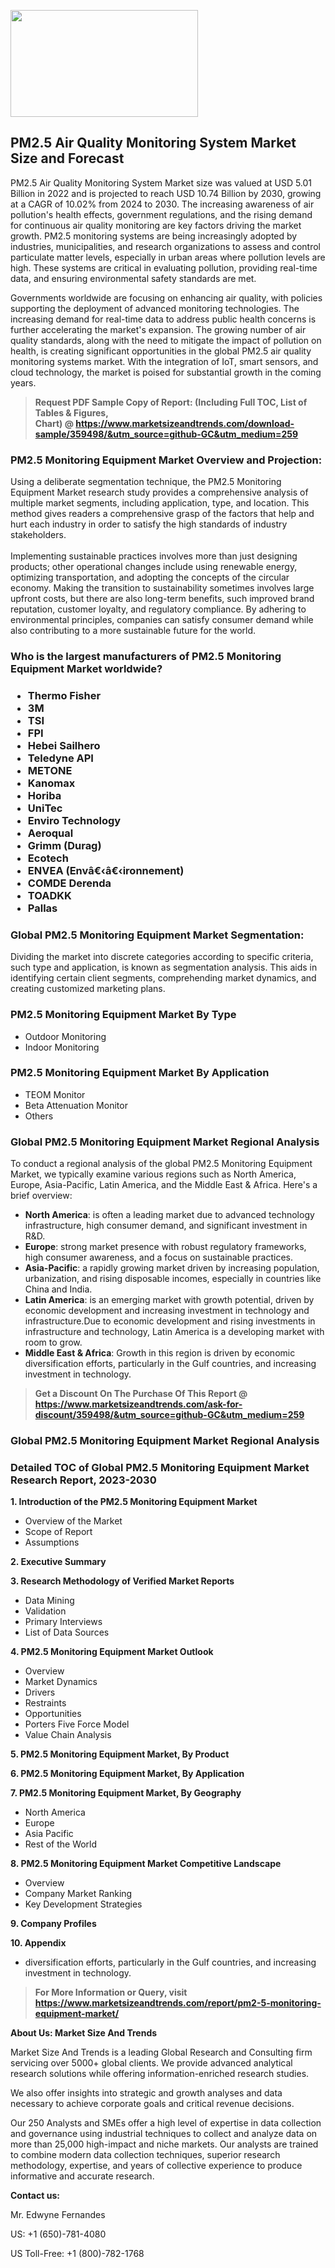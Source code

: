 <p><img class="alignnone size-medium wp-image-20088" src="https://ffe5etoiles.com/wp-content/uploads/2024/12/MST1-300x171.png" alt="" width="300" height="171" /></p><h2>PM2.5 Air Quality Monitoring System Market Size and Forecast</h2><p>PM2.5 Air Quality Monitoring System Market size was valued at USD 5.01 Billion in 2022 and is projected to reach USD 10.74 Billion by 2030, growing at a CAGR of 10.02% from 2024 to 2030. The increasing awareness of air pollution's health effects, government regulations, and the rising demand for continuous air quality monitoring are key factors driving the market growth. PM2.5 monitoring systems are being increasingly adopted by industries, municipalities, and research organizations to assess and control particulate matter levels, especially in urban areas where pollution levels are high. These systems are critical in evaluating pollution, providing real-time data, and ensuring environmental safety standards are met.</p><p>Governments worldwide are focusing on enhancing air quality, with policies supporting the deployment of advanced monitoring technologies. The increasing demand for real-time data to address public health concerns is further accelerating the market's expansion. The growing number of air quality standards, along with the need to mitigate the impact of pollution on health, is creating significant opportunities in the global PM2.5 air quality monitoring systems market. With the integration of IoT, smart sensors, and cloud technology, the market is poised for substantial growth in the coming years.</p></p><blockquote id="" class=""><strong>Request PDF Sample Copy of Report: (Including Full TOC, List of Tables &amp; Figures, Chart)&nbsp;@&nbsp;<strong><a href="https://www.marketsizeandtrends.com/download-sample/359498/&utm_source=github-GC&utm_medium=259" target="_blank">https://www.marketsizeandtrends.com/download-sample/359498/&utm_source=github-GC&utm_medium=259</a></strong></strong></blockquote><h3 id="" class="">PM2.5 Monitoring Equipment Market&nbsp;Overview and Projection:</h3><p id="" class="">Using a deliberate segmentation technique, the PM2.5 Monitoring Equipment Market research study provides a comprehensive analysis of multiple market segments, including application, type, and location. This method gives readers a comprehensive grasp of the factors that help and hurt each industry in order to satisfy the high standards of industry stakeholders. <br /> <br />Implementing sustainable practices involves more than just designing products; other operational changes include using renewable energy, optimizing transportation, and adopting the concepts of the circular economy. Making the transition to sustainability sometimes involves large upfront costs, but there are also long-term benefits, such improved brand reputation, customer loyalty, and regulatory compliance. By adhering to environmental principles, companies can satisfy consumer demand while also contributing to a more sustainable future for the world.</p><h3 id="" class="">Who is the largest manufacturers of&nbsp;PM2.5 Monitoring Equipment Market worldwide?</h3><h3 class=""><p><ul><li>Thermo Fisher </li><li> 3M </li><li> TSI </li><li> FPI </li><li> Hebei Sailhero </li><li> Teledyne API </li><li> METONE </li><li> Kanomax </li><li> Horiba </li><li> UniTec </li><li> Enviro Technology </li><li> Aeroqual </li><li> Grimm (Durag) </li><li> Ecotech </li><li> ENVEA (Envâ€‹â€‹ironnement) </li><li> COMDE Derenda </li><li> TOADKK </li><li> Pallas</li></ul></p></h3><h3 id="" class="">Global&nbsp;PM2.5 Monitoring Equipment Market Segmentation:</h3><p id="" class="">Dividing the market into discrete categories according to specific criteria, such type and application, is known as segmentation analysis. This aids in identifying certain client segments, comprehending market dynamics, and creating customized marketing plans.</p><h3 id="" class="">PM2.5 Monitoring Equipment Market&nbsp;By Type</h3><p><p><ul><li>Outdoor Monitoring</li><li> Indoor Monitoring</p></li></ul></p></p><h3 id="" class="">PM2.5 Monitoring Equipment Market&nbsp;By Application</h3><p class=""><p><ul><li>TEOM Monitor</li><li> Beta Attenuation Monitor</li><li> Others</li></ul></p></p><h3 id="" class="">Global PM2.5 Monitoring Equipment Market Regional Analysis</h3><p id="" class="">To conduct a regional analysis of the global PM2.5 Monitoring Equipment Market, we typically examine various regions such as North America, Europe, Asia-Pacific, Latin America, and the Middle East &amp; Africa. Here's a brief overview:</p><ul><li><strong>North America</strong>: is often a leading market due to advanced technology infrastructure, high consumer demand, and significant investment in R&amp;D.</li><li><strong>Europe</strong>: strong market presence with robust regulatory frameworks, high consumer awareness, and a focus on sustainable practices.</li><li><strong>Asia-Pacific</strong>: a rapidly growing market driven by increasing population, urbanization, and rising disposable incomes, especially in countries like China and India.</li><li><strong>Latin America</strong>: is an emerging market with growth potential, driven by economic development and increasing investment in technology and infrastructure.Due to economic development and rising investments in infrastructure and technology, Latin America is a developing market with room to grow.</li><li><strong>Middle East &amp; Africa</strong>: Growth in this region is driven by economic diversification efforts, particularly in the Gulf countries, and increasing investment in technology.</li></ul><blockquote id="" class=""><strong>Get a Discount On The Purchase Of This Report @ <strong><a href="https://www.marketsizeandtrends.com/ask-for-discount/359498/&utm_source=github-GC&utm_medium=259" target="_blank">https://www.marketsizeandtrends.com/ask-for-discount/359498/&utm_source=github-GC&utm_medium=259</a></strong></strong></blockquote><h3 id="" class="">Global PM2.5 Monitoring Equipment Market Regional Analysis</h3><h3 id="" class="">Detailed TOC of Global PM2.5 Monitoring Equipment Market Research Report, 2023-2030</h3><p id="" class=""><strong>1. Introduction of the PM2.5 Monitoring Equipment Market</strong></p><ul><li>Overview of the Market</li><li>Scope of Report</li><li>Assumptions</li></ul><p id="" class=""><strong>2. Executive Summary</strong></p><p id="" class=""><strong>3. Research Methodology of Verified Market Reports</strong></p><ul><li>Data Mining</li><li>Validation</li><li>Primary Interviews</li><li>List of Data Sources</li></ul><p id="" class=""><strong>4. PM2.5 Monitoring Equipment Market Outlook</strong></p><ul><li>Overview</li><li>Market Dynamics</li><li>Drivers</li><li>Restraints</li><li>Opportunities</li><li>Porters Five Force Model</li><li>Value Chain Analysis</li></ul><p id="" class=""><strong>5. PM2.5 Monitoring Equipment Market, By Product</strong></p><p id="" class=""><strong>6. PM2.5 Monitoring Equipment Market, By Application</strong></p><p id="" class=""><strong>7. PM2.5 Monitoring Equipment Market, By Geography</strong></p><ul><li>North America</li><li>Europe</li><li>Asia Pacific</li><li>Rest of the World</li></ul><p id="" class=""><strong>8. PM2.5 Monitoring Equipment Market Competitive Landscape</strong></p><ul><li>Overview</li><li>Company Market Ranking</li><li>Key Development Strategies</li></ul><p id="" class=""><strong>9. Company Profiles</strong></p><p id="" class=""><strong>10. Appendix</strong></p><ul><li>diversification efforts, particularly in the Gulf countries, and increasing investment in technology.</li></ul><blockquote id="" class=""><strong>For More Information or Query, visit <strong><strong><a href="https://www.marketsizeandtrends.com/report/pm2-5-monitoring-equipment-market/" target="_blank">https://www.marketsizeandtrends.com/report/pm2-5-monitoring-equipment-market/</a></strong></strong></strong></blockquote><p id="" class=""><strong>About Us: Market Size And Trends</strong></p><p id="" class="">Market Size And Trends is a leading Global Research and Consulting firm servicing over 5000+ global clients. We provide advanced analytical research solutions while offering information-enriched research studies.</p><p id="" class="">We also offer insights into strategic and growth analyses and data necessary to achieve corporate goals and critical revenue decisions.</p><p id="" class="">Our 250 Analysts and SMEs offer a high level of expertise in data collection and governance using industrial techniques to collect and analyze data on more than 25,000 high-impact and niche markets. Our analysts are trained to combine modern data collection techniques, superior research methodology, expertise, and years of collective experience to produce informative and accurate research.</p><p id="" class=""><strong>Contact us:</strong></p><p id="" class="">Mr. Edwyne Fernandes</p><p id="" class="">US: +1 (650)-781-4080</p><p id="" class="">US Toll-Free: +1 (800)-782-1768</p>
